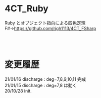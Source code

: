 # 4CT_Ruby
Ruby とオブジェクト指向による四色定理  
F#→https://github.com/righ1113/4CT_FSharp

<br />
<br />

# 変更履歴
21/01/16 discharge : deg=7,8,9,10,11 完成  
21/01/15 discharge : deg=7,8 は動く  
20/10/28 init.  
